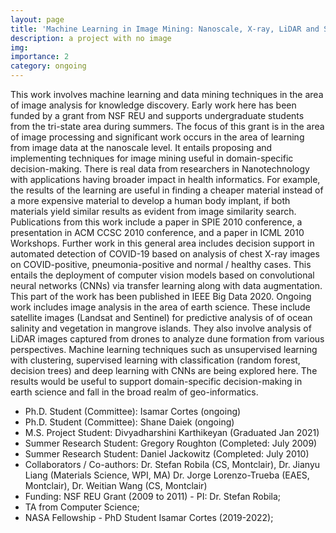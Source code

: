 ```yaml
---
layout: page
title: 'Machine Learning in Image Mining: Nanoscale, X-ray, LiDAR and Satellite Data'
description: a project with no image
img:
importance: 2
category: ongoing
---
```


This work involves machine learning and data mining techniques in the area of image analysis for knowledge discovery. Early work here has been funded by a grant from NSF REU and supports undergraduate students from the tri-state area during summers. The focus of this grant is in the area of image processing and significant work occurs in the area of learning from image data at the nanoscale level. It entails proposing and implementing techniques for image mining useful in domain-specific decision-making. There is real data from researchers in Nanotechnology with applications having broader impact in health informatics. For example, the results of the learning are useful in finding a cheaper material instead of a more expensive material to develop a human body implant, if both materials yield similar results as evident from image similarity search. Publications from this work include a paper in SPIE 2010 conference, a presentation in ACM CCSC 2010 conference, and a paper in ICML 2010 Workshops. Further work in this general area includes decision support in automated detection of COVID-19 based on analysis of chest X-ray images on COVID-positive, pneumonia-positive and normal / healthy cases. This entails the deployment of computer vision models based on convolutional neural networks (CNNs) via transfer learning along with data augmentation. This part of the work has been published in IEEE Big Data 2020. Ongoing work includes image analysis in the area of earth science. These include satellite images (Landsat and Sentinel) for predictive analysis of of ocean salinity and vegetation in mangrove islands. They also involve analysis of LiDAR images captured from drones to analyze dune formation from various perspectives. Machine learning techniques such as unsupervised learning with clustering, supervised learning with classification (random forest, decision trees) and deep learning with CNNs are being explored here. The results would be useful to support domain-specific decision-making in earth science and fall in the broad realm of geo-informatics.


- Ph.D. Student (Committee): Isamar Cortes (ongoing)
- Ph.D. Student (Committee): Shane Daiek (ongoing)
- M.S. Project Student: Divyadharshini Karthikeyan (Graduated Jan 2021)
- Summer Research Student: Gregory Roughton (Completed: July 2009)
- Summer Research Student: Daniel Jackowitz (Completed: July 2010)
- Collaborators / Co-authors: Dr. Stefan Robila (CS, Montclair), Dr. Jianyu Liang (Materials Science, WPI, MA) Dr. Jorge Lorenzo-Trueba (EAES, Montclair), Dr. Weitian Wang (CS, Montclair)
- Funding: NSF REU Grant (2009 to 2011) - PI: Dr. Stefan Robila;
- TA from Computer Science;
- NASA Fellowship - PhD Student Isamar Cortes (2019-2022);